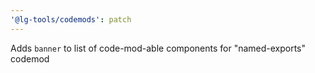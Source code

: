 ```yaml
---
'@lg-tools/codemods': patch
---
```


Adds `banner` to list of code-mod-able components for "named-exports" codemod
